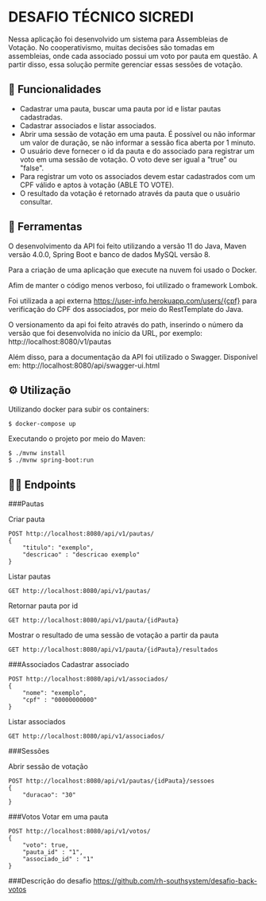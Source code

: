 # DESAFIO TÉCNICO SICREDI #

Nessa aplicação foi desenvolvido um sistema para Assembleias de Votação. No cooperativismo, muitas decisões são tomadas em assembleias, onde cada associado possui um voto por pauta em questão. A partir disso, essa solução permite gerenciar essas sessões de votação.


## 🚀 Funcionalidades

- Cadastrar uma pauta, buscar uma pauta por id e listar pautas cadastradas.
- Cadastrar associados e listar associados.
- Abrir uma sessão de votação em uma pauta. É possível ou não informar um valor de duração, se não informar a sessão fica aberta por 1 minuto.
- O usuário deve fornecer o id da pauta e do associado para registrar um voto em uma sessão de votação. O voto deve ser igual a "true" ou "false".
- Para registrar um voto os associados devem estar cadastrados com um CPF válido e aptos à votação (ABLE TO VOTE).
- O resultado da votação é retornado através da pauta que o usuário consultar.

## 🔧 Ferramentas
O desenvolvimento da API foi feito utilizando a versão 11 do Java, Maven versão 4.0.0, Spring Boot e banco de dados MySQL versão 8.

Para a criação de uma aplicação que execute na nuvem foi usado o Docker.

Afim de manter o código menos verboso, foi utilizado o framework Lombok.

Foi utilizada a api externa https://user-info.herokuapp.com/users/{cpf} para verificação do CPF dos associados, por meio do RestTemplate do Java.

O versionamento da api foi feito através do path, inserindo o número da versão que foi desenvolvida no início da URL, por exemplo: http://localhost:8080/v1/pautas

Além disso, para a documentação da API foi utilizado o Swagger. Disponível em: http://localhost:8080/api/swagger-ui.html

## ⚙️ Utilização

Utilizando docker para subir os containers:
```
$ docker-compose up
```

Executando o projeto por meio do Maven:
```
$ ./mvnw install
$ ./mvnw spring-boot:run
```
## 👩‍🚀 Endpoints
###Pautas

Criar pauta
```
POST http://localhost:8080/api/v1/pautas/
{
    "titulo": "exemplo",
    "descricao" : "descricao exemplo"
}
```
Listar pautas
```
GET http://localhost:8080/api/v1/pautas/
```
Retornar pauta por id
```
GET http://localhost:8080/api/v1/pauta/{idPauta}
```
Mostrar o resultado de uma sessão de votação a partir da pauta
```
GET http://localhost:8080/api/v1/pauta/{idPauta}/resultados
```
###Associados
Cadastrar associado
```
POST http://localhost:8080/api/v1/associados/
{
    "nome": "exemplo",
    "cpf" : "00000000000"
}
```
Listar associados
```
GET http://localhost:8080/api/v1/associados/
```

###Sessões

Abrir sessão de votação
```
POST http://localhost:8080/api/v1/pautas/{idPauta}/sessoes
{
    "duracao": "30"
}
```

###Votos
Votar em uma pauta
```
POST http://localhost:8080/api/v1/votos/
{
    "voto": true,
    "pauta_id" : "1",
    "associado_id" : "1"
}
```

###Descrição do desafio
https://github.com/rh-southsystem/desafio-back-votos
